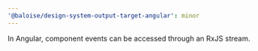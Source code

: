 ```yaml
---
'@baloise/design-system-output-target-angular': minor
---
```


In Angular, component events can be accessed through an RxJS stream.
